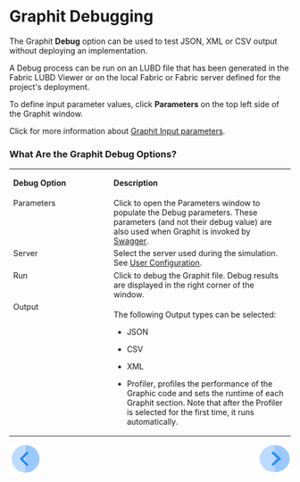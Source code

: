 # Graphit Debugging

The Graphit **Debug** option can be used to test JSON, XML or CSV output without deploying an implementation. 

A Debug process can be run on an LUBD file that has been generated in the Fabric LUBD Viewer or on the local Fabric or Fabric server defined for the project's deployment.

To define input parameter values, click **Parameters** on the top left side of the Graphit window.

Click for more information about [Graphit Input parameters](/articles/15_web_services_and_graphit/17_Graphit/06_using_graphit_files_with_parameters.md).

### What Are the Graphit Debug Options?   
<table>
<tbody>
<tr>
<td valign="top" width="300pxl">
<p><strong>Debug Option</strong></p>
</td>
<td valign="top" width="600pxl">
<p><strong>Description</strong></p>
</td>
</tr>
<tr>
<td valign="top" width="300pxl">Parameters</td>
<td valign="top" width="600pxl">Click to open the Parameters window to populate the Debug parameters. These parameters (and not their debug value) are also used when Graphit is invoked by <a href="/articles/15_web_services_and_graphit/09_swagger.md">Swagger</a>.
  
</tr>
<tr>
<td valign="top" width="300pxl">Server</td>
<td valign="top" width="600pxl">Select the server used during the simulation. See <a href="/articles/04_fabric_studio/04_user_preferences.md#">User Configuration</a>.</td>
</tr>
<tr>
<td valign="top" width="300pxl">Run</td>
<td valign="top" width="600pxl">Click to debug the Graphit file. Debug results are displayed in the right corner of the window.</td>
</tr>
<tr>
<td valign="top" width="300pxl">Output</td>
<td valign="top" width="600pxl">
<p>The following Output types can be selected:  

-  JSON</p>

-  CSV  

-  XML  
-  Profiler, profiles the performance of the Graphic code and sets the runtime of each Graphit section. Note that after the Profiler is selected for the first time, it runs automatically.</p>
</td>
</tr>
</tbody>
</table>



[![Previous](/articles/images/Previous.png)](/articles/15_web_services_and_graphit/17_Graphit/04_graphit_node_properties.md)[<img align="right" width="60" height="54" src="/articles/images/Next.png">](/articles/15_web_services_and_graphit/17_Graphit/06_using_graphit_files_with_parameters.md)


